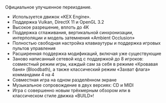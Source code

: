 Официальное улучшенное переиздание.

* Используется движок «KEX Engine».
* Поддержка Vulkan, DirectX 11 и OpenGL 3.2
* Высокое разрешение, вплоть до 4K
* Поддержка сглаживания, вертикальной синхронизации, интерполяции и модель затемнения «Ambient Occlusion»
* Полностью свободная настройка клавиаутуры и поддержка игровых пультов управления
* Расширенная поддержка модификаций, включая уже существующие
* Заново написанный сетевой код с поддержкой до 8 игроков: совместный режим игры, каждый сам за себя в режиме «Кровавая баня» (Bloodbath), а также классический режим «Захват флага» коммандами 4 на 4
* Совместная игра на одном разделённом экране
* Музыкальное сопровождение в двух версиях: CD и MIDI
* Игра с совершенно новым трёхмерным обзором или в классическом стиле движка «BUILD»!